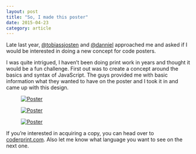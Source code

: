```yaml
---
layout: post
title: "So, I made this poster"
date: 2015-04-23
category: article
---
```


Late last year, [@tobiassjosten](https://twitter.com/tobiassjosten) and [@danniel](https://twitter.com/danniel) approached me and asked if I would be interested in doing a new concept for code posters.

I was quite intrigued, I haven’t been doing print work in years and thought it would be a fun challenge. First out was to create a concept around the basics and syntax of JavaScript. The guys provided me with basic information what they wanted to have on the poster and I took it in and came up with this design.

<figure>
    <a href="http://coderprint.com">
        <img 
            srcset="
            {{siteurl}}/assets/images/dist/js-poster1-400.jpg 400w,
            {{siteurl}}/assets/images/dist/js-poster1-600.jpg 600w,
            {{siteurl}}/assets/images/dist/js-poster1-800.jpg 800w,
            {{siteurl}}/assets/images/dist/js-poster1-1000.jpg 1000w,
            {{siteurl}}/assets/images/dist/js-poster1-1400.jpg 1400w"
            src="{{siteurl}}/assets/images/spacer.png"
            alt="Poster"
        >
    </a>
</figure>

<figure>
    <a href="http://coderprint.com">
        <img 
            srcset="
            {{siteurl}}/assets/images/dist/js-poster2-400.jpg 400w,
            {{siteurl}}/assets/images/dist/js-poster2-600.jpg 600w,
            {{siteurl}}/assets/images/dist/js-poster2-800.jpg 800w,
            {{siteurl}}/assets/images/dist/js-poster2-1000.jpg 1000w,
            {{siteurl}}/assets/images/dist/js-poster2-1400.jpg 1400w"
            src="{{siteurl}}/assets/images/spacer.png"
            alt="Poster"
        >
    </a>
</figure>

<figure>
    <a href="http://coderprint.com">
        <img 
            srcset="
            {{siteurl}}/assets/images/dist/js-poster3-400.jpg 400w,
            {{siteurl}}/assets/images/dist/js-poster3-600.jpg 600w,
            {{siteurl}}/assets/images/dist/js-poster3-800.jpg 800w,
            {{siteurl}}/assets/images/dist/js-poster3-1000.jpg 1000w,
            {{siteurl}}/assets/images/dist/js-poster3-1400.jpg 1400w"
            src="{{siteurl}}/assets/images/spacer.png"
            alt="Poster"
        >
    </a>
</figure>

If you’re interested in acquiring a copy, you can head over to [coderprint.com](http://coderprint.com). Also let me know what language you want to see on the next one.
